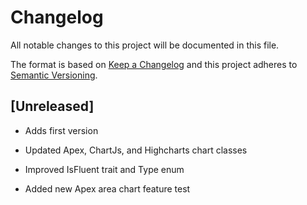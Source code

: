 # Changelog
All notable changes to this project will be documented in this file.

The format is based on [Keep a Changelog](http://keepachangelog.com/)
and this project adheres to [Semantic Versioning](http://semver.org/).

## [Unreleased]
- Adds first version

- Updated Apex, ChartJs, and Highcharts chart classes
- Improved IsFluent trait and Type enum
- Added new Apex area chart feature test